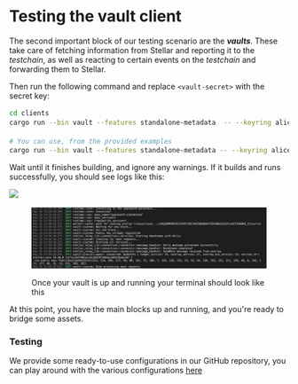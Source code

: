 # Testing the vault client

The second important block of our testing scenario are the _**vaults**_. These take care of fetching information from Stellar and reporting it to the _testchain_, as well as reacting to certain events on the _testchain_ and forwarding them to Stellar.

Then run the following command and replace `<vault-secret>` with the secret key:

```bash
cd clients
cargo run --bin vault --features standalone-metadata  -- --keyring alice --stellar-vault-secret-key-filepath <secret_key_file_path> --stellar-overlay-config-filepath <cfg_file_path>

# You can use, from the provided examples
cargo run --bin vault --features standalone-metadata -- --keyring alice --stellar-vault-secret-key-filepath ./spacewalk/clients/stellar-relay-lib/resources/secretkey/stellar_secretkey_testnet --stellar-overlay-config-filepath ./spacewalk/clients/stellar-relay-lib/resources/config/testnet/stellar_relay_config_sdftest1.json
```

Wait until it finishes building, and ignore any warnings. If it builds and runs successfully, you should see logs like this:

![](../../../../../.gitbook/assets/vaultlogs)

<figure><img src="../../../../../.gitbook/assets/image (2) (1) (1) (1).png" alt=""><figcaption><p>Once your vault is up and running your terminal should look like this</p></figcaption></figure>

At this point, you have the main blocks up and running, and you're ready to bridge some assets.

### Testing

We provide some ready-to-use configurations in our GitHub repository, you can play around with the various configurations [here](https://github.com/pendulum-chain/spacewalk/tree/main/clients/vault/resources/config)
